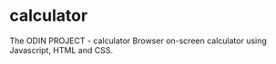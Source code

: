 # calculator
The ODIN PROJECT - calculator
Browser on-screen calculator using Javascript, HTML and CSS.
